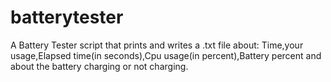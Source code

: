 # batterytester
A Battery Tester script that prints and writes a .txt file about: Time,your usage,Elapsed time(in seconds),Cpu usage(in percent),Battery percent  and about the battery charging or not charging.
